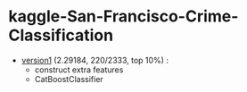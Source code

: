 # kaggle-San-Francisco-Crime-Classification

- [version1](https://nbviewer.jupyter.org/github/qinhanmin2014/kaggle-San-Francisco-Crime-Classification/blob/master/version1.ipynb)
(2.29184, 220/2333, top 10%) :
  - construct extra features
  - CatBoostClassifier

